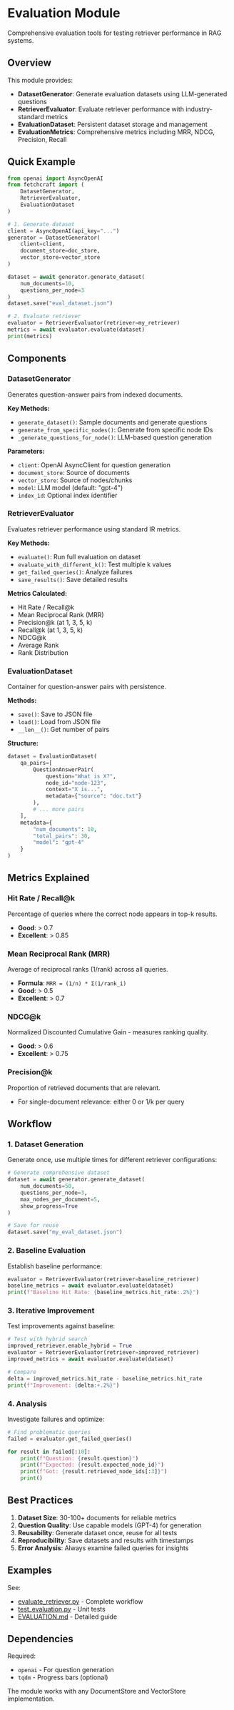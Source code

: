 # Evaluation Module

Comprehensive evaluation tools for testing retriever performance in RAG systems.

## Overview

This module provides:
- **DatasetGenerator**: Generate evaluation datasets using LLM-generated questions
- **RetrieverEvaluator**: Evaluate retriever performance with industry-standard metrics
- **EvaluationDataset**: Persistent dataset storage and management
- **EvaluationMetrics**: Comprehensive metrics including MRR, NDCG, Precision, Recall

## Quick Example

```python
from openai import AsyncOpenAI
from fetchcraft import (
    DatasetGenerator,
    RetrieverEvaluator,
    EvaluationDataset
)

# 1. Generate dataset
client = AsyncOpenAI(api_key="...")
generator = DatasetGenerator(
    client=client,
    document_store=doc_store,
    vector_store=vector_store
)

dataset = await generator.generate_dataset(
    num_documents=10,
    questions_per_node=3
)
dataset.save("eval_dataset.json")

# 2. Evaluate retriever
evaluator = RetrieverEvaluator(retriever=my_retriever)
metrics = await evaluator.evaluate(dataset)
print(metrics)
```

## Components

### DatasetGenerator

Generates question-answer pairs from indexed documents.

**Key Methods:**
- `generate_dataset()`: Sample documents and generate questions
- `generate_from_specific_nodes()`: Generate from specific node IDs
- `_generate_questions_for_node()`: LLM-based question generation

**Parameters:**
- `client`: OpenAI AsyncClient for question generation
- `document_store`: Source of documents
- `vector_store`: Source of nodes/chunks
- `model`: LLM model (default: "gpt-4")
- `index_id`: Optional index identifier

### RetrieverEvaluator

Evaluates retriever performance using standard IR metrics.

**Key Methods:**
- `evaluate()`: Run full evaluation on dataset
- `evaluate_with_different_k()`: Test multiple k values
- `get_failed_queries()`: Analyze failures
- `save_results()`: Save detailed results

**Metrics Calculated:**
- Hit Rate / Recall@k
- Mean Reciprocal Rank (MRR)
- Precision@k (at 1, 3, 5, k)
- Recall@k (at 1, 3, 5, k)
- NDCG@k
- Average Rank
- Rank Distribution

### EvaluationDataset

Container for question-answer pairs with persistence.

**Methods:**
- `save()`: Save to JSON file
- `load()`: Load from JSON file
- `__len__()`: Get number of pairs

**Structure:**
```python
dataset = EvaluationDataset(
    qa_pairs=[
        QuestionAnswerPair(
            question="What is X?",
            node_id="node-123",
            context="X is...",
            metadata={"source": "doc.txt"}
        ),
        # ... more pairs
    ],
    metadata={
        "num_documents": 10,
        "total_pairs": 30,
        "model": "gpt-4"
    }
)
```

## Metrics Explained

### Hit Rate / Recall@k
Percentage of queries where the correct node appears in top-k results.
- **Good**: > 0.7
- **Excellent**: > 0.85

### Mean Reciprocal Rank (MRR)
Average of reciprocal ranks (1/rank) across all queries.
- **Formula**: `MRR = (1/n) * Σ(1/rank_i)`
- **Good**: > 0.5
- **Excellent**: > 0.7

### NDCG@k
Normalized Discounted Cumulative Gain - measures ranking quality.
- **Good**: > 0.6
- **Excellent**: > 0.75

### Precision@k
Proportion of retrieved documents that are relevant.
- For single-document relevance: either 0 or 1/k per query

## Workflow

### 1. Dataset Generation

Generate once, use multiple times for different retriever configurations:

```python
# Generate comprehensive dataset
dataset = await generator.generate_dataset(
    num_documents=50,
    questions_per_node=3,
    max_nodes_per_document=5,
    show_progress=True
)

# Save for reuse
dataset.save("my_eval_dataset.json")
```

### 2. Baseline Evaluation

Establish baseline performance:

```python
evaluator = RetrieverEvaluator(retriever=baseline_retriever)
baseline_metrics = await evaluator.evaluate(dataset)
print(f"Baseline Hit Rate: {baseline_metrics.hit_rate:.2%}")
```

### 3. Iterative Improvement

Test improvements against baseline:

```python
# Test with hybrid search
improved_retriever.enable_hybrid = True
evaluator = RetrieverEvaluator(retriever=improved_retriever)
improved_metrics = await evaluator.evaluate(dataset)

# Compare
delta = improved_metrics.hit_rate - baseline_metrics.hit_rate
print(f"Improvement: {delta:+.2%}")
```

### 4. Analysis

Investigate failures and optimize:

```python
# Find problematic queries
failed = evaluator.get_failed_queries()

for result in failed[:10]:
    print(f"Question: {result.question}")
    print(f"Expected: {result.expected_node_id}")
    print(f"Got: {result.retrieved_node_ids[:3]}")
    print()
```

## Best Practices

1. **Dataset Size**: 30-100+ documents for reliable metrics
2. **Question Quality**: Use capable models (GPT-4) for generation
3. **Reusability**: Generate dataset once, reuse for all tests
4. **Reproducibility**: Save datasets and results with timestamps
5. **Error Analysis**: Always examine failed queries for insights

## Examples

See:
- [evaluate_retriever.py](../../examples/evaluation/evaluate_retriever.py) - Complete workflow
- [test_evaluation.py](../../tests/test_evaluation.py) - Unit tests
- [EVALUATION.md](../../../docs/EVALUATION.md) - Detailed guide

## Dependencies

Required:
- `openai` - For question generation
- `tqdm` - Progress bars (optional)

The module works with any DocumentStore and VectorStore implementation.
